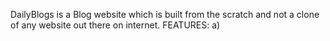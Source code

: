 DailyBlogs is a Blog website which is built from the scratch and not a clone of any website out there on internet.
FEATURES:
a)
